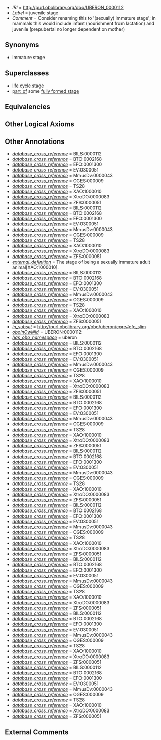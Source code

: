  * *IRI* = http://purl.obolibrary.org/obo/UBERON_0000112
 * *Label* = juvenile stage
 * *Comment* = Consider renaming this to '(sexually) immature stage'; in mammals this would include infant (nourishment from lactation) and juvenile (prepubertal no longer dependent on mother)

## Synonyms

 * immature stage

## Superclasses

 * [life cycle stage](../../UBERON/05/UBERON_0000105.md)
 * [part_of](../../BFO/50/BFO_0000050.md) some [fully formed stage](../../UBERON/66/UBERON_0000066.md)

## Equivalencies


## Other Logical Axioms


## Other Annotations

 * *[database_cross_reference](../../ef/oboInOwl#hasDbXref.md)* = BILS:0000112
 * *[database_cross_reference](../../ef/oboInOwl#hasDbXref.md)* = BTO:0002168
 * *[database_cross_reference](../../ef/oboInOwl#hasDbXref.md)* = EFO:0001300
 * *[database_cross_reference](../../ef/oboInOwl#hasDbXref.md)* = EV:0300051
 * *[database_cross_reference](../../ef/oboInOwl#hasDbXref.md)* = MmusDv:0000043
 * *[database_cross_reference](../../ef/oboInOwl#hasDbXref.md)* = OGES:000009
 * *[database_cross_reference](../../ef/oboInOwl#hasDbXref.md)* = TS28
 * *[database_cross_reference](../../ef/oboInOwl#hasDbXref.md)* = XAO:1000010
 * *[database_cross_reference](../../ef/oboInOwl#hasDbXref.md)* = XtroDO:0000083
 * *[database_cross_reference](../../ef/oboInOwl#hasDbXref.md)* = ZFS:0000051
 * *[database_cross_reference](../../ef/oboInOwl#hasDbXref.md)* = BILS:0000112
 * *[database_cross_reference](../../ef/oboInOwl#hasDbXref.md)* = BTO:0002168
 * *[database_cross_reference](../../ef/oboInOwl#hasDbXref.md)* = EFO:0001300
 * *[database_cross_reference](../../ef/oboInOwl#hasDbXref.md)* = EV:0300051
 * *[database_cross_reference](../../ef/oboInOwl#hasDbXref.md)* = MmusDv:0000043
 * *[database_cross_reference](../../ef/oboInOwl#hasDbXref.md)* = OGES:000009
 * *[database_cross_reference](../../ef/oboInOwl#hasDbXref.md)* = TS28
 * *[database_cross_reference](../../ef/oboInOwl#hasDbXref.md)* = XAO:1000010
 * *[database_cross_reference](../../ef/oboInOwl#hasDbXref.md)* = XtroDO:0000083
 * *[database_cross_reference](../../ef/oboInOwl#hasDbXref.md)* = ZFS:0000051
 * *[external_definition](../../UBPROP/01/UBPROP_0000001.md)* = The stage of being a sexually immature adult animal[XAO:1000010].
 * *[database_cross_reference](../../ef/oboInOwl#hasDbXref.md)* = BILS:0000112
 * *[database_cross_reference](../../ef/oboInOwl#hasDbXref.md)* = BTO:0002168
 * *[database_cross_reference](../../ef/oboInOwl#hasDbXref.md)* = EFO:0001300
 * *[database_cross_reference](../../ef/oboInOwl#hasDbXref.md)* = EV:0300051
 * *[database_cross_reference](../../ef/oboInOwl#hasDbXref.md)* = MmusDv:0000043
 * *[database_cross_reference](../../ef/oboInOwl#hasDbXref.md)* = OGES:000009
 * *[database_cross_reference](../../ef/oboInOwl#hasDbXref.md)* = TS28
 * *[database_cross_reference](../../ef/oboInOwl#hasDbXref.md)* = XAO:1000010
 * *[database_cross_reference](../../ef/oboInOwl#hasDbXref.md)* = XtroDO:0000083
 * *[database_cross_reference](../../ef/oboInOwl#hasDbXref.md)* = ZFS:0000051
 * *[in_subset](../../et/oboInOwl#inSubset.md)* = http://purl.obolibrary.org/obo/uberon/core#efo_slim
 * *[oboInOwl#id](../../id/oboInOwl#id.md)* = UBERON:0000112
 * *[has_obo_namespace](../../ce/oboInOwl#hasOBONamespace.md)* = uberon
 * *[database_cross_reference](../../ef/oboInOwl#hasDbXref.md)* = BILS:0000112
 * *[database_cross_reference](../../ef/oboInOwl#hasDbXref.md)* = BTO:0002168
 * *[database_cross_reference](../../ef/oboInOwl#hasDbXref.md)* = EFO:0001300
 * *[database_cross_reference](../../ef/oboInOwl#hasDbXref.md)* = EV:0300051
 * *[database_cross_reference](../../ef/oboInOwl#hasDbXref.md)* = MmusDv:0000043
 * *[database_cross_reference](../../ef/oboInOwl#hasDbXref.md)* = OGES:000009
 * *[database_cross_reference](../../ef/oboInOwl#hasDbXref.md)* = TS28
 * *[database_cross_reference](../../ef/oboInOwl#hasDbXref.md)* = XAO:1000010
 * *[database_cross_reference](../../ef/oboInOwl#hasDbXref.md)* = XtroDO:0000083
 * *[database_cross_reference](../../ef/oboInOwl#hasDbXref.md)* = ZFS:0000051
 * *[database_cross_reference](../../ef/oboInOwl#hasDbXref.md)* = BILS:0000112
 * *[database_cross_reference](../../ef/oboInOwl#hasDbXref.md)* = BTO:0002168
 * *[database_cross_reference](../../ef/oboInOwl#hasDbXref.md)* = EFO:0001300
 * *[database_cross_reference](../../ef/oboInOwl#hasDbXref.md)* = EV:0300051
 * *[database_cross_reference](../../ef/oboInOwl#hasDbXref.md)* = MmusDv:0000043
 * *[database_cross_reference](../../ef/oboInOwl#hasDbXref.md)* = OGES:000009
 * *[database_cross_reference](../../ef/oboInOwl#hasDbXref.md)* = TS28
 * *[database_cross_reference](../../ef/oboInOwl#hasDbXref.md)* = XAO:1000010
 * *[database_cross_reference](../../ef/oboInOwl#hasDbXref.md)* = XtroDO:0000083
 * *[database_cross_reference](../../ef/oboInOwl#hasDbXref.md)* = ZFS:0000051
 * *[database_cross_reference](../../ef/oboInOwl#hasDbXref.md)* = BILS:0000112
 * *[database_cross_reference](../../ef/oboInOwl#hasDbXref.md)* = BTO:0002168
 * *[database_cross_reference](../../ef/oboInOwl#hasDbXref.md)* = EFO:0001300
 * *[database_cross_reference](../../ef/oboInOwl#hasDbXref.md)* = EV:0300051
 * *[database_cross_reference](../../ef/oboInOwl#hasDbXref.md)* = MmusDv:0000043
 * *[database_cross_reference](../../ef/oboInOwl#hasDbXref.md)* = OGES:000009
 * *[database_cross_reference](../../ef/oboInOwl#hasDbXref.md)* = TS28
 * *[database_cross_reference](../../ef/oboInOwl#hasDbXref.md)* = XAO:1000010
 * *[database_cross_reference](../../ef/oboInOwl#hasDbXref.md)* = XtroDO:0000083
 * *[database_cross_reference](../../ef/oboInOwl#hasDbXref.md)* = ZFS:0000051
 * *[database_cross_reference](../../ef/oboInOwl#hasDbXref.md)* = BILS:0000112
 * *[database_cross_reference](../../ef/oboInOwl#hasDbXref.md)* = BTO:0002168
 * *[database_cross_reference](../../ef/oboInOwl#hasDbXref.md)* = EFO:0001300
 * *[database_cross_reference](../../ef/oboInOwl#hasDbXref.md)* = EV:0300051
 * *[database_cross_reference](../../ef/oboInOwl#hasDbXref.md)* = MmusDv:0000043
 * *[database_cross_reference](../../ef/oboInOwl#hasDbXref.md)* = OGES:000009
 * *[database_cross_reference](../../ef/oboInOwl#hasDbXref.md)* = TS28
 * *[database_cross_reference](../../ef/oboInOwl#hasDbXref.md)* = XAO:1000010
 * *[database_cross_reference](../../ef/oboInOwl#hasDbXref.md)* = XtroDO:0000083
 * *[database_cross_reference](../../ef/oboInOwl#hasDbXref.md)* = ZFS:0000051
 * *[database_cross_reference](../../ef/oboInOwl#hasDbXref.md)* = BILS:0000112
 * *[database_cross_reference](../../ef/oboInOwl#hasDbXref.md)* = BTO:0002168
 * *[database_cross_reference](../../ef/oboInOwl#hasDbXref.md)* = EFO:0001300
 * *[database_cross_reference](../../ef/oboInOwl#hasDbXref.md)* = EV:0300051
 * *[database_cross_reference](../../ef/oboInOwl#hasDbXref.md)* = MmusDv:0000043
 * *[database_cross_reference](../../ef/oboInOwl#hasDbXref.md)* = OGES:000009
 * *[database_cross_reference](../../ef/oboInOwl#hasDbXref.md)* = TS28
 * *[database_cross_reference](../../ef/oboInOwl#hasDbXref.md)* = XAO:1000010
 * *[database_cross_reference](../../ef/oboInOwl#hasDbXref.md)* = XtroDO:0000083
 * *[database_cross_reference](../../ef/oboInOwl#hasDbXref.md)* = ZFS:0000051
 * *[database_cross_reference](../../ef/oboInOwl#hasDbXref.md)* = BILS:0000112
 * *[database_cross_reference](../../ef/oboInOwl#hasDbXref.md)* = BTO:0002168
 * *[database_cross_reference](../../ef/oboInOwl#hasDbXref.md)* = EFO:0001300
 * *[database_cross_reference](../../ef/oboInOwl#hasDbXref.md)* = EV:0300051
 * *[database_cross_reference](../../ef/oboInOwl#hasDbXref.md)* = MmusDv:0000043
 * *[database_cross_reference](../../ef/oboInOwl#hasDbXref.md)* = OGES:000009
 * *[database_cross_reference](../../ef/oboInOwl#hasDbXref.md)* = TS28
 * *[database_cross_reference](../../ef/oboInOwl#hasDbXref.md)* = XAO:1000010
 * *[database_cross_reference](../../ef/oboInOwl#hasDbXref.md)* = XtroDO:0000083
 * *[database_cross_reference](../../ef/oboInOwl#hasDbXref.md)* = ZFS:0000051
 * *[database_cross_reference](../../ef/oboInOwl#hasDbXref.md)* = BILS:0000112
 * *[database_cross_reference](../../ef/oboInOwl#hasDbXref.md)* = BTO:0002168
 * *[database_cross_reference](../../ef/oboInOwl#hasDbXref.md)* = EFO:0001300
 * *[database_cross_reference](../../ef/oboInOwl#hasDbXref.md)* = EV:0300051
 * *[database_cross_reference](../../ef/oboInOwl#hasDbXref.md)* = MmusDv:0000043
 * *[database_cross_reference](../../ef/oboInOwl#hasDbXref.md)* = OGES:000009
 * *[database_cross_reference](../../ef/oboInOwl#hasDbXref.md)* = TS28
 * *[database_cross_reference](../../ef/oboInOwl#hasDbXref.md)* = XAO:1000010
 * *[database_cross_reference](../../ef/oboInOwl#hasDbXref.md)* = XtroDO:0000083
 * *[database_cross_reference](../../ef/oboInOwl#hasDbXref.md)* = ZFS:0000051

## External Comments

